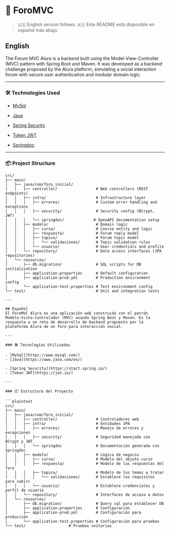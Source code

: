 # 🧵 ForoMVC

> 🇺🇸 English version follows.
> 🇲🇽 Este README está disponible en español más abajo.  

## English

The Forum MVC Alura is a backend built using the Model-View-Controller (MVC) pattern with Spring Boot and Maven. It was developed as a backend challenge proposed by the Alura platform, simulating a social interaction forum with secure user authentication and modular domain logic.

---

### 🛠️ Technologíes Used

- [MySql](https://www.mysql.com/)
- [Java](https://www.java.com/en/)

- [Spring Security](https://start.spring.io/)
- [Token JWT](https://jwt.io/)
- [Springdoc](https://springdoc.org/)

---

### 📦 Project Structure

```plaintext
src/
├── main/
│   ├── java/com/foro_inicial/
│   │   ├── controller/                 # Web controllers (REST endpoints)
│   │   ├── infra/                      # Infrastructure layer
│   │   │   ├── errores/                # Custom error handling and exceptions
│   │   │   ├── security/               # Security config (BCrypt, JWT)
│   │   │   └── springdoc/             # OpenAPI documentation setup
│   │   ├── modelo/                     # Domain logic
│   │   │   ├── curso/                  # Course entity and logic
│   │   │   ├── respuesta/              # Forum reply model
│   │   │   ├── topico/                 # Forum topic model
│   │   │   │   └── validaciones/       # Topic validation rules
│   │   │   └── usuario/                # User credentials and profile
│   │   └── repository/                 # Data access interfaces (JPA repositories)
│   └── resources/
│       ├── db.migration/               # SQL scripts for DB initialization
│       ├── application.properties      # Default configuration
│       ├── application-prod.yml        # Production environment config
│       └── application-test.properties # Test environment config
└── test/                               # Unit and integration tests

---

## Español
El ForoMVC Alura es una aplicación web construida con el patrón Modelo-Vista-Controlador (MVC) usando Spring Boot y Maven. Es la respuesta a un reto de desarrollo de backend propuesto por la plataforma Alura de un foro para interacción social.

---

### 🛠️ Tecnologías Utilizadas

- [MySql](https://www.mysql.com/)
- [Java](https://www.java.com/en/)

- [Spring Security](https://start.spring.io/)
- [Token JWT](https://jwt.io/)

---

### 📦 Estructura del Proyecto

```plaintext
src/
├── main/
│   ├── java/com/foro_inicial/
│   │   ├── controller/                 # Controladores web
│   │   ├── infra/                      # Entidades JPA
│   │   │   ├── errores/                # Manejo de errores y excepciones
│   │   │   ├── security/               # Seguridad manejada con BCrypt y JWT
│   │   │   └── springdoc               # Documentación generada con Springdoc
│   │   ├── modelo/                     # Lógica de negocio
│   │   │   ├── curso/                  # Modelo del objeto curso
│   │   │   ├── respuesta/              # Modelo de las respuestas del foro
│   │   │   ├── topico/                 # Modelo de los temas a tratar
│   │   │   │   └── validaciones/       # Establece los requisitos para subirc
│   │   │   └── usuario/                # Establece credenciales y perfil de usuario
│   │   └── repository/                 # Interfaces de acceso a datos
│   └── resources/
│       ├── db.migration/               # Query sql para establecer DB
│       ├── application.properties      # Configuración
│       ├── application-prod.yml        # Configuración para producción
│       └── application-test.properties # Configuración para pruebas
└── test/                   # Pruebas unitarias


